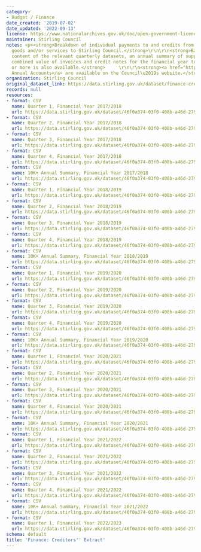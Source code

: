 ```yaml
---
category:
- Budget / Finance
date_created: '2019-07-02'
date_updated: '2022-09-13'
license: https://www.nationalarchives.gov.uk/doc/open-government-licence/version/3/
maintainer: Stirling Council
notes: <p><strong>Breakdown of individual payments to and credits from suppliers providing
  goods and/or services to Stirling Council.</strong>\r\n\r\n<strong>Based on the
  content of the relevant quarterly datasets, an annual summary of suppliers whose
  combined value of invoices and credit notes for the financial year totals \xa310,000
  or more is also available.</strong>     \r\n\r\n<strong><a href="https://stirling.gov.uk/council-democracy/information-performance-statistics/annual-accounts/">Stirling\u2019s
  Annual Accounts</a> are available on the Council\u2019s website.</strong>\r\n</p>
organization: Stirling Council
original_dataset_link: https://data.stirling.gov.uk/dataset/finance-creditors-extract
records: null
resources:
- format: CSV
  name: Quarter 1, Financial Year 2017/2018
  url: https://data.stirling.gov.uk/dataset/46f0a374-03f0-408b-a46d-27953b0551f6/resource/9b84334c-0390-486f-95e0-e1a80c248eda/download/20220531-stirling-council-creditors-extract-30.06.2017-q1-fye-2018.csv
- format: CSV
  name: Quarter 2, Financial Year 2017/2018
  url: https://data.stirling.gov.uk/dataset/46f0a374-03f0-408b-a46d-27953b0551f6/resource/30b2e6fb-8e89-40a6-b2fc-cd8d21113a3c/download/20220531-stirling-council-creditors-extract-30.09.2017-q2-fye-2018.csv
- format: CSV
  name: Quarter 3, Financial Year 2017/2018
  url: https://data.stirling.gov.uk/dataset/46f0a374-03f0-408b-a46d-27953b0551f6/resource/a4762ac0-a085-4dde-94bf-f91d75a8f121/download/20220531-stirling-council-creditors-extract-31.12.2017-q3-fye-2018.csv
- format: CSV
  name: Quarter 4, Financial Year 2017/2018
  url: https://data.stirling.gov.uk/dataset/46f0a374-03f0-408b-a46d-27953b0551f6/resource/89995028-11e5-46bc-aee6-653771899986/download/20220531-stirling-council-creditors-extract-31.03.2018-q4-fye-2018.csv
- format: CSV
  name: 10K+ Annual Summary, Financial Year 2017/2018
  url: https://data.stirling.gov.uk/dataset/46f0a374-03f0-408b-a46d-27953b0551f6/resource/8b8d79da-9981-4f73-8999-22217a9d5834/download/20220531-stirling-council-creditors-extract-10k-plus-fye-2018.csv
- format: CSV
  name: Quarter 1, Financial Year 2018/2019
  url: https://data.stirling.gov.uk/dataset/46f0a374-03f0-408b-a46d-27953b0551f6/resource/915e792a-ded0-4563-a028-a81d2d8ab305/download/20220531-stirling-council-creditors-extract-30.06.2018-q1-fye-2019.csv
- format: CSV
  name: Quarter 2, Financial Year 2018/2019
  url: https://data.stirling.gov.uk/dataset/46f0a374-03f0-408b-a46d-27953b0551f6/resource/0a6543a6-a624-477a-8981-493b659f7764/download/20220531-stirling-council-creditors-extract-30.09.2018-q2-fye-2019.csv
- format: CSV
  name: Quarter 3, Financial Year 2018/2019
  url: https://data.stirling.gov.uk/dataset/46f0a374-03f0-408b-a46d-27953b0551f6/resource/3f2633ca-a720-42ab-b149-34b9aad2daba/download/20220531-stirling-council-creditors-extract-31.12.2018-q3-fye-2019.csv
- format: CSV
  name: Quarter 4, Financial Year 2018/2019
  url: https://data.stirling.gov.uk/dataset/46f0a374-03f0-408b-a46d-27953b0551f6/resource/05a31993-7e92-42c6-8911-115a1bdf627b/download/20220531-stirling-council-creditors-extract-31.03.2019-q4-fye-2019.csv
- format: CSV
  name: 10K+ Annual Summary, Financial Year 2018/2019
  url: https://data.stirling.gov.uk/dataset/46f0a374-03f0-408b-a46d-27953b0551f6/resource/d779927b-0772-405b-a4ef-814d6526d6cc/download/20220531-stirling-council-creditors-extract-10k-plus-fye-2019.csv
- format: CSV
  name: Quarter 1, Financial Year 2019/2020
  url: https://data.stirling.gov.uk/dataset/46f0a374-03f0-408b-a46d-27953b0551f6/resource/8129a3cd-1aca-448f-a145-5450f518ba8b/download/20220531-stirling-council-creditors-extract-30.06.2019-q1-fye-2020.csv
- format: CSV
  name: Quarter 2, Financial Year 2019/2020
  url: https://data.stirling.gov.uk/dataset/46f0a374-03f0-408b-a46d-27953b0551f6/resource/6f8b6632-9647-407f-b78e-e7179e77ca41/download/20220531-stirling-council-creditors-extract-30.09.2019-q2-fye-2020.csv
- format: CSV
  name: Quarter 3, Financial Year 2019/2020
  url: https://data.stirling.gov.uk/dataset/46f0a374-03f0-408b-a46d-27953b0551f6/resource/29de7f1c-84c7-47d6-bdda-8165ca6712eb/download/20220531-stirling-council-creditors-extract-31.12.2019-q3-fye-2020.csv
- format: CSV
  name: Quarter 4, Financial Year 2019/2020
  url: https://data.stirling.gov.uk/dataset/46f0a374-03f0-408b-a46d-27953b0551f6/resource/4f034408-271b-4096-9d97-34b617e41889/download/20220531-stirling-council-creditors-extract-31.03.2020-q4-fye-2020.csv
- format: CSV
  name: 10K+ Annual Summary, Financial Year 2019/2020
  url: https://data.stirling.gov.uk/dataset/46f0a374-03f0-408b-a46d-27953b0551f6/resource/815178e0-b61c-439e-ad01-594b6266165b/download/20220531-stirling-council-creditors-extract-10k-plus-fye-2020.csv
- format: CSV
  name: Quarter 1, Financial Year 2020/2021
  url: https://data.stirling.gov.uk/dataset/46f0a374-03f0-408b-a46d-27953b0551f6/resource/e35bc319-878c-4c13-bee4-f0ce295c6d80/download/20220531-stirling-council-creditors-extract-30.06.2020-q1-fye-2021.csv
- format: CSV
  name: Quarter 2, Financial Year 2020/2021
  url: https://data.stirling.gov.uk/dataset/46f0a374-03f0-408b-a46d-27953b0551f6/resource/432d8ac0-8d5a-4901-8461-7cbe777e5fcb/download/20220531-stirling-council-creditors-extract-30.09.2020-q2-fye-2021.csv
- format: CSV
  name: Quarter 3, Financial Year 2020/2021
  url: https://data.stirling.gov.uk/dataset/46f0a374-03f0-408b-a46d-27953b0551f6/resource/54b758cd-773c-40af-81fe-34f18688f847/download/20220531-stirling-council-creditors-extract-31.12.2020-q3-fye-2021.csv
- format: CSV
  name: Quarter 4, Financial Year 2020/2021
  url: https://data.stirling.gov.uk/dataset/46f0a374-03f0-408b-a46d-27953b0551f6/resource/941902ff-4486-4298-aa45-21673b52436d/download/20220531-stirling-council-creditors-extract-31.03.2021-q4-fye-2021.csv
- format: CSV
  name: 10K+ Annual Summary, Financial Year 2020/2021
  url: https://data.stirling.gov.uk/dataset/46f0a374-03f0-408b-a46d-27953b0551f6/resource/9fb5bf3f-8a35-44d3-b655-a29db485db93/download/20220531-stirling-council-creditors-extract-10k-plus-fye-2021.csv
- format: CSV
  name: Quarter 1, Financial Year 2021/2022
  url: https://data.stirling.gov.uk/dataset/46f0a374-03f0-408b-a46d-27953b0551f6/resource/de3d029a-e2a2-4b99-b860-58086b7eeb68/download/20220531-stirling-council-creditors-extract-30.06.2021-q1-fye-2022.csv
- format: CSV
  name: Quarter 2, Financial Year 2021/2022
  url: https://data.stirling.gov.uk/dataset/46f0a374-03f0-408b-a46d-27953b0551f6/resource/3de6fefa-22ac-4d28-a941-872b3557ff0c/download/20220531-stirling-council-creditors-extract-30.09.2021-q2-fye-2022.csv
- format: CSV
  name: Quarter 3, Financial Year 2021/2022
  url: https://data.stirling.gov.uk/dataset/46f0a374-03f0-408b-a46d-27953b0551f6/resource/a95d601a-9e6c-46e6-979d-757b34c27edd/download/20220531-stirling-council-creditors-extract-31.12.2021-q3-fye-2022.csv
- format: CSV
  name: Quarter 4, Financial Year 2021/2022
  url: https://data.stirling.gov.uk/dataset/46f0a374-03f0-408b-a46d-27953b0551f6/resource/25be17ca-f730-4830-b67c-cf8d77e6865a/download/20220531-stirling-council-creditors-extract-31.03.2022-q4-fye-2022.csv
- format: CSV
  name: 10K+ Annual Summary, Financial Year 2021/2022
  url: https://data.stirling.gov.uk/dataset/46f0a374-03f0-408b-a46d-27953b0551f6/resource/d737ca34-62ae-487f-aa9d-319103767d41/download/20220531-stirling-council-creditors-extract-10k-plus-fye-2022.csv
- format: CSV
  name: Quarter 1, Financial Year 2022/2023
  url: https://data.stirling.gov.uk/dataset/46f0a374-03f0-408b-a46d-27953b0551f6/resource/0a3dceda-2ce1-4a81-bac3-ae2b1a1ba78a/download/20220913-stirling-council-creditors-extract-30.06.2022-q1-fye-2023.csv
schema: default
title: 'Finance: Creditors'' Extract'
---
```

